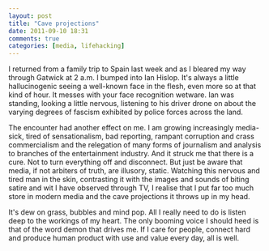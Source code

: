 ```yaml
---
layout: post
title: "Cave projections"
date: 2011-09-10 18:31
comments: true
categories: [media, lifehacking]
---
```


I returned from a family trip to Spain last week and as I bleared my way through Gatwick
at 2 a.m. I bumped into Ian Hislop. It's always a little hallucinogenic seeing a well-known
face in the flesh, even more so at that kind of hour. It messes with your face recognition
wetware. Ian was standing, looking a little nervous, listening to his driver drone on about
the varying degrees of fascism exhibited by police forces across the land. 

The encounter had another effect on me. I am growing increasingly media-sick, tired of
sensationalism, bad reporting, rampant corruption and crass commercialism and the relegation
of many forms of journalism and analysis to branches of the entertainment industry. And it
struck me that there is a cure. Not to turn everything off and disconnect. But just be aware
that media, if not arbiters of truth, are illusory, static. Watching this nervous and tired
man in the skin, contrasting it with the images and sounds of biting satire and wit I have
observed through TV, I realise that I put far too much store in modern media and the cave
projections it throws up in my head.

It's dew on grass, bubbles and mind pop. All I really need to do is listen deep to the workings
of my heart. The only booming voice I should heed is that of the word demon that drives me. If
I care for people, connect hard and produce human product with use and value every day, all is well.